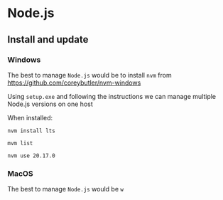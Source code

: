 # Node.js


## Install and update

### Windows

The best to manage `Node.js` would be to install `nvm` from
https://github.com/coreybutler/nvm-windows

Using `setup.exe` and following the instructions we can manage multiple Node.js versions on one host

When installed:

```shell
nvm install lts

mvm list

nvm use 20.17.0
```

### MacOS

The best to manage `Node.js` would be `w`